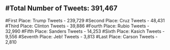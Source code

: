 #Total Number of Tweets: 391,467 
---
#First Place: Trump Tweets - 239,729
#Second Place: Cruz Tweets - 48,431
#Third Place: Clinton Tweets - 39,886
#Fourth Place: Rubio Tweets - 32,990
#Fifth Place: Sanders Tweets - 14,253
#Sixth Place: Kasich Tweets - 9,556
#Seventh Place: Jeb! Tweets - 3,813
#Last Place: Carson Tweets - 2,810
